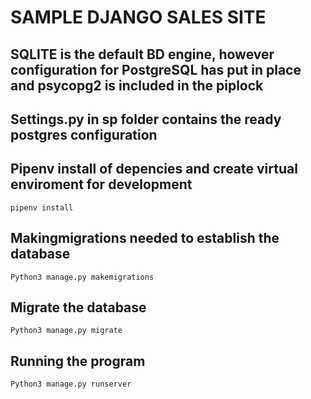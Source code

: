 # SAMPLE DJANGO SALES SITE 

## SQLITE is the default BD engine, however configuration for PostgreSQL has put in place and psycopg2 is included in the piplock
## Settings.py in sp folder contains the ready postgres configuration

## Pipenv install of depencies and create virtual enviroment for development
```
pipenv install
```
## Makingmigrations needed to establish the database

```
Python3 manage.py makemigrations
```
## Migrate the database

```
Python3 manage.py migrate
```


## Running the program

```
Python3 manage.py runserver
```

